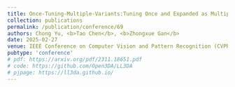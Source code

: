 ```yaml
---
title: Once-Tuning-Multiple-Variants:Tuning Once and Expanded as Multiple Vision-Language Model Variants
collection: publications
permalink: /publication/conference/69
authors: Chong Yu, <b>Tao Chen</b>, <b>Zhongxue Gan</b>
date: 2025-02-27
venue: IEEE Conference on Computer Vision and Pattern Recognition (CVPR)
pubtype: 'conference'
# pdf: https://arxiv.org/pdf/2311.18651.pdf
# code: https://github.com/Open3DA/LL3DA
# pjpage: https://ll3da.github.io/
---
```


<!-- paperurl: 'http://academicpages.github.io/files/paper1.pdf'
citation: 'Your Name, You. (2009). &quot;Paper Title Number 1.&quot; <i>Journal 1</i>. 1(1).' -->
<!-- [Download paper here](http://academicpages.github.io/files/paper1.pdf) -->
